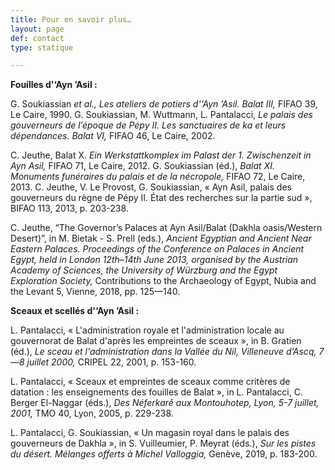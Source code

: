 ```yaml
---
title: Pour en savoir plus…
layout: page
def: contact
type: statique

---
```

**Fouilles d'‘Ayn ’Asil :**

G. Soukiassian *et al., Les ateliers de potiers d'‘Ayn ’Asil. Balat III,* FIFAO 39, Le Caire, 1990.
G. Soukiassian, M. Wuttmann, L. Pantalacci, *Le palais des gouverneurs de l’époque de Pépy II. Les sanctuaires de ka et leurs dépendances. Balat VI,* FIFAO 46, Le Caire, 2002.

C. Jeuthe, Balat X. *Ein Werkstattkomplex im Palast der 1. Zwischenzeit in Ayn Asil,* FIFAO 71, Le Caire, 2012. 
G. Soukiassian (éd.), *Balat XI. Monuments funéraires du palais et de la nécropole,* FIFAO 72, Le Caire, 2013.
C. Jeuthe, V. Le Provost, G. Soukiassian, « Ayn Asil, palais des gouverneurs du règne de Pépy II. État des recherches sur la partie sud », BIFAO 113, 2013, p. 203-238. 

C. Jeuthe, “The Governor’s Palaces at Ayn Asil/Balat (Dakhla oasis/Western Desert)”, in M. Bietak - S. Prell (eds.), *Ancient Egyptian and Ancient Near Eastern Palaces. Proceedings of the Conference on Palaces in Ancient Egypt, held in London 12th–14th June 2013, organised by the Austrian Academy of Sciences, the University of Würzburg and the Egypt Exploration Society,* Contributions to the Archaeology of Egypt, Nubia and the Levant 5, Vienne, 2018, pp. 125—140.

**Sceaux et scellés d'‘Ayn ’Asil :**

L. Pantalacci, « L'administration royale et l'administration locale au gouvernorat de Balat d'après les empreintes de sceaux », in B. Gratien (éd.), *Le sceau et l'administration dans la Vallée du Nil, Villeneuve d’Ascq, 7—8 juillet 2000,* CRIPEL 22, 2001, p. 153-160.

L. Pantalacci, « Sceaux et empreintes de sceaux comme critères de datation : les enseignements des fouilles de Balat », in L. Pantalacci, C. Berger El-Naggar (éds.), *Des Néferkarê aux Montouhotep, Lyon, 5-7 juillet, 2001,* TMO 40, Lyon, 2005, p. 229-238.

L. Pantalacci, G. Soukiassian, « Un magasin royal dans le palais des gouverneurs de Dakhla », in S. Vuilleumier, P. Meyrat (éds.), *Sur les pistes du désert. Mélanges offerts à Michel Valloggia,* Genève, 2019, p. 183-200.


